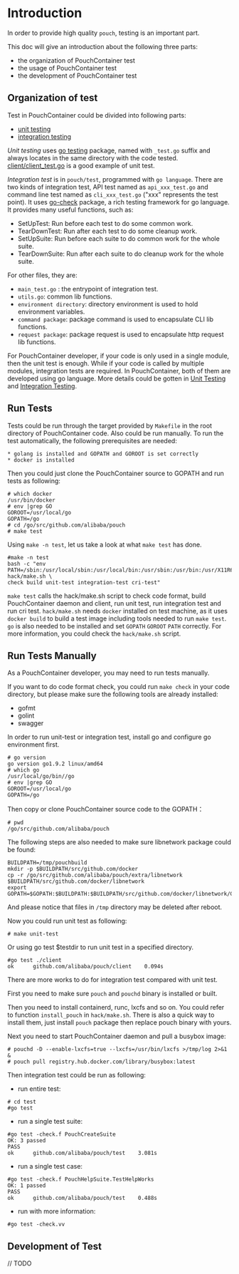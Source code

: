 # Introduction

In order to provide high quality `pouch`, testing is an important part.

This doc will give an introduction about the following three parts:

* the organization of PouchContainer test
* the usage of PouchContainer test
* the development of PouchContainer test

## Organization of test

Test in PouchContainer could be divided into following parts:

* [unit testing](https://en.wikipedia.org/wiki/Unit_testing#Description)
* [integration testing](https://en.wikipedia.org/wiki/Integration_testing)

*Unit testing* uses [go testing](https://golang.org/pkg/testing/) package, named with `_test.go` suffix and always locates in the same directory with the code tested. [client/client_test.go](https://github.com/alibaba/pouch/blob/master/client/client_test.go) is a good example of unit test.

*Integration test* is in `pouch/test`, programmed with `go language`. There are two kinds of integration test, API test named as `api_xxx_test.go` and command line test named as `cli_xxx_test.go` ("xxx" represents the test point).
It uses [go-check](https://labix.org/gocheck) package, a rich testing framework for go language. It provides many useful functions, such as:

* SetUpTest: Run before each test to do some common work.
* TearDownTest: Run after each test to do some cleanup work.
* SetUpSuite: Run before each suite to do common work for the whole suite.
* TearDownSuite: Run after each suite to do cleanup work for the whole suite.

For other files, they are:

* `main_test.go` : the entrypoint of integration test.
* `utils.go`: common lib functions.
* `environment directory`: directory environment is used to hold environment variables.
* `command package`: package command is used to encapsulate CLI lib functions.
* `request package`: package request is used to encapsulate http request lib functions.

For PouchContainer developer, if your code is only used in a single module, then the unit test is enough. While if your code is called by multiple modules, integration tests are required. In PouchContainer, both of them are developed using go language. More details could be gotten in [Unit Testing](#unit-testing) and [Integration Testing](#integration-testing).

## Run Tests

Tests could be run through the target provided by `Makefile` in the root directory of PouchContainer code. Also could be run manually.
To run the test automatically, the following prerequisites are needed:

    * golang is installed and GOPATH and GOROOT is set correctly
    * docker is installed

Then you could just clone the PouchContainer source to GOPATH and run tests as following:

```
# which docker
/usr/bin/docker
# env |grep GO
GOROOT=/usr/local/go
GOPATH=/go
# cd /go/src/github.com/alibaba/pouch
# make test
```

Using `make -n test`, let us take a look at what `make test` has done.

```
#make -n test
bash -c "env PATH=/sbin:/usr/local/sbin:/usr/local/bin:/usr/sbin:/usr/bin:/usr/X11R6/bin:/usr/local/go/bin:/opt/satools:/root/bin hack/make.sh \
check build unit-test integration-test cri-test"
```

`make test` calls the hack/make.sh script to check code format, build PouchContainer daemon and client, run unit test, run integration test and run cri test.
`hack/make.sh` needs `docker` installed on test machine, as it uses `docker build` to build a test image including tools needed to run `make test`. `go` is also needed to be installed and set `GOPATH` `GOROOT` `PATH` correctly. For more information, you could check the `hack/make.sh` script.

## Run Tests Manually

As a PouchContainer developer, you may need to run tests manually.

If you want to do code format check, you could run `make check` in your code directory, but please make sure the following tools are already installed:

* gofmt
* golint
* swagger

In order to run unit-test or integration test, install go and configure go environment first.

```
# go version
go version go1.9.2 linux/amd64
# which go
/usr/local/go/bin//go
# env |grep GO
GOROOT=/usr/local/go
GOPATH=/go
```

Then copy or clone PouchContainer source code to the GOPATH：

```
# pwd
/go/src/github.com/alibaba/pouch
```

The following steps are also needed to make sure libnetwork package could be found:

```
BUILDPATH=/tmp/pouchbuild
mkdir -p $BUILDPATH/src/github.com/docker
cp -r /go/src/github.com/alibaba/pouch/extra/libnetwork $BUILDPATH/src/github.com/docker/libnetwork
export GOPATH=$GOPATH:$BUILDPATH:$BUILDPATH/src/github.com/docker/libnetwork/Godeps/_workspace
```

And please notice that files in `/tmp` directory may be deleted after reboot.

Now you could run unit test as following:

```
# make unit-test
```

Or using go test $testdir to run unit test in a specified directory.

```
#go test ./client
ok      github.com/alibaba/pouch/client    0.094s

```

There are more works to do for integration test compared with unit test.

First you need to make sure `pouch` and `pouchd` binary is installed or built.

Then you need to install containerd, runc, lxcfs and so on. You could refer to function `install_pouch` in `hack/make.sh`. There is also a quick way to install them, just install `pouch` package then replace pouch binary with yours.

Next you need to start PouchContainer daemon and pull a busybox image:

```
# pouchd -D --enable-lxcfs=true --lxcfs=/usr/bin/lxcfs >/tmp/log 2>&1 &
# pouch pull registry.hub.docker.com/library/busybox:latest
```

Then integration test could be run as following:

* run entire test:

```
# cd test
#go test
```

* run a single test suite:

```
#go test -check.f PouchCreateSuite
OK: 3 passed
PASS
ok      github.com/alibaba/pouch/test    3.081s
```

* run a single test case:

```
#go test -check.f PouchHelpSuite.TestHelpWorks
OK: 1 passed
PASS
ok      github.com/alibaba/pouch/test    0.488s
```

* run with more information:

```
#go test -check.vv
```

## Development of Test

// TODO
